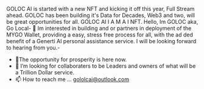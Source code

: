 GOLOC AI is started with a new NFT and kicking it off this year, Full Stream ahead.
GOLOC has been building it's Data for Decades, Web3 and two, will be great opportunities for all.
GOLOC AI I A M A I NFT.
Hello, Im GOLOC aka, Go Local- 👋 
Im interested in building and or partners in deployment of the MYGO Wallet, providing a easy, stress free process for all, with the ad ded benefit of a Generti AI personal assistance service.
I will be looking forward  to hearing from you.- 
- 🌱The  opportunity for prosperity is here now.
- 💞️ I’m looking for collaboraters to be Leaders and owners of what will be   a Trillion Dollar service.
- 📫 How to reach me ... gololcai@outlook.com 

<!---
golocai/golocai is a ✨ special ✨ repository because its `README.md` (this file) appears on your GitHub profile.
You can click the Preview link to take a look at your changes.
--->
